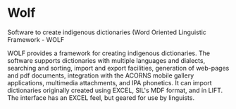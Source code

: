 # Wolf
Software to create indigenous dictionaries (Word Oriented Linguistic Framework - WOLF

WOLF provides a framework for creating indigenous dictionaries. The software supports dictionaries with multiple languages and dialects, searching and sorting, import and export facilities, generation of web-pages and pdf documents, integration with the ACORNS mobile gallery applications, multimedia attachments, and IPA phonetics. It can import dictionaries originally created using EXCEL, SIL's MDF format, and in LIFT. The interface has an EXCEL feel, but geared for use by linguists. 
